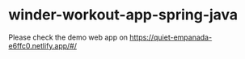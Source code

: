 # winder-workout-app-spring-java

Please check the demo web app on https://quiet-empanada-e6ffc0.netlify.app/#/
